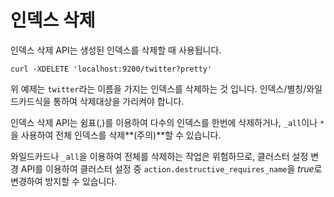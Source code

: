 # 인덱스 삭제
인덱스 삭제 API는 생성된 인덱스를 삭제할 때 사용됩니다.
```
curl -XDELETE 'localhost:9200/twitter?pretty'
```
위 예제는 ```twitter```라는 이름을 가지는 인덱스를 삭제하는 것 입니다. 인덱스/별칭/와일드카드식을 통하여 삭제대상을 가리켜야 합니다.

인덱스 삭제 API는 쉼표(,)를 이용하여 다수의 인덱스를 한번에 삭제하거나, ```_all```이나 ```*```을 사용하여 전체 인덱스를 삭제**(주의)**할 수 있습니다.

와일드카드나 ```_all```을 이용하여 전체를 삭제하는 작업은 위험하므로, 클러스터 설정 변경 API를 이용하여 클러스터 설정 중 ```action.destructive_requires_name```을 *true*로 변경하여 방지할 수 있습니다.